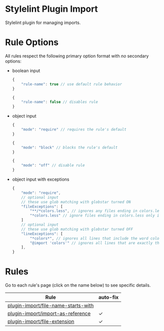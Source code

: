 # Stylelint Plugin Import

Stylelint plugin for managing imports.

# Rule Options

All rules respect the following primary option format with _no_ secondary options:

-   boolean input

    ```javascript
    {
        "rule-name": true // use default rule behavior
    }
    ```

    ```javascript
    {
        "rule-name": false // disables rule
    }
    ```

-   object input

    ```javascript
    {
        "mode": "require" // requires the rule's default
    }
    ```

    ```javascript
    {
        "mode": "block" // blocks the rule's default
    }
    ```

    ```javascript
    {
        "mode": "off" // disable rule
    }
    ```

-   object input with exceptions

    ```javascript
    {
        "mode": "require",
        // optional input
        // these use glob matching with globstar turned ON
        "fileExceptions": [
            "**/*colors.less", // ignores any files ending in colors.less in any directory
            "*colors.less" // ignore files ending in colors.less only in the current directory
        ]
        // optional input
        // these use glob matching with globstar turned OFF
        "lineExceptions": [
            "*colors*", // ignores all lines that include the word colors
            "@import 'colors'" // ignores all lines that are exactly this string (don't include semicolons)
        ],
    }
    ```

# Rules

Go to each rule's page (click on the name below) to see specific details.

| Rule                                                                   | auto-fix |
| ---------------------------------------------------------------------- | -------- |
| [plugin-import/file-name-starts-with](src/rules/file-name-starts-with) |          |
| [plugin-import/import-as-reference](src/rules/import-as-reference)     | &check;  |
| [plugin-import/file-extension](src/rules/file-extension)               | &check;  |
